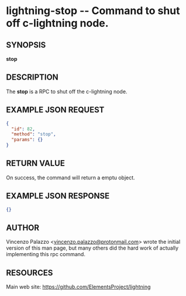lightning-stop -- Command to shut off c-lightning node.
============================================================

SYNOPSIS
--------

**stop**

DESCRIPTION
-----------

The **stop** is a RPC to shut off the c-lightning node.

EXAMPLE JSON REQUEST
------------
```json
{
  "id": 82,
  "method": "stop",
  "params": {}
}
```

RETURN VALUE
------------

On success, the command will return a emptu object.

EXAMPLE JSON RESPONSE
-----
```json
{}
```


AUTHOR
------

Vincenzo Palazzo <<vincenzo.palazzo@protonmail.com>> wrote the initial version of this man page, but many others did the hard work of actually implementing this rpc command.


RESOURCES
---------

Main web site: <https://github.com/ElementsProject/lightning>
